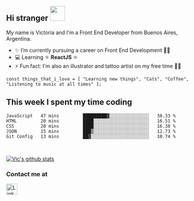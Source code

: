 ## Hi stranger  <img src="https://image.flaticon.com/icons/svg/620/620768.svg" width="40px">

My name is Victoria and I'm a Front End Developer from Buenos Aires, Argentina.
- ✨ I’m currently pursuing a career on Front End Development 👩‍💻
- 💻 Learning ⚛️ <b>ReactJS</b> ⚛️
- ⚡ Fun fact: I'm also an illustrator and tattoo artist on my free time 💉🐍

``const things_that_i_love = [
"Learning new things",
"Cats",
"Coffee",
"Listening to music at all times"
];``


## This week I spent my time coding

<!--START_SECTION:waka-->
```text
JavaScript   47 mins         █████████▓░░░░░░░░░░░░░░░   38.33 % 
HTML         20 mins         ████░░░░░░░░░░░░░░░░░░░░░   16.51 % 
CSS          20 mins         ████░░░░░░░░░░░░░░░░░░░░░   16.38 % 
JSON         15 mins         ███▒░░░░░░░░░░░░░░░░░░░░░   12.73 % 
Git Config   13 mins         ██▓░░░░░░░░░░░░░░░░░░░░░░   10.74 % 
```
<!--END_SECTION:waka-->

<br>

[![Vic's github stats](https://github-readme-stats.vercel.app/api?username=victoriasuarez97&hide=issues,contribs&show_icons=true&theme=cobalt)](https://github.com/anuraghazra/github-readme-stats)

### Contact me at <br>
<a href="https://www.linkedin.com/in/victoria-suarez1997/"><img src="https://image.flaticon.com/icons/svg/174/174857.svg" width="30px" alt="Linkedin log"/></a>
